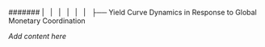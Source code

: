 ####### |   |   |   |   |   |   ├── Yield Curve Dynamics in Response to Global Monetary Coordination

*Add content here*